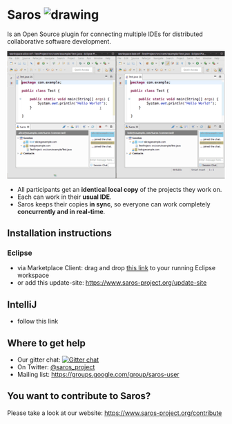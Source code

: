 # Saros <img src="docs/assets/images/logo/saros-logo-100x100.png" alt="drawing" height="42pt"/>  

Is an Open Source plugin for connecting multiple IDEs for distributed collaborative software development.

![saros animation](docs/assets/images/animation/this_is_saros.gif)

* All participants get an **identical local copy** of the projects they work on.
* Each can work in their **usual IDE**.
* Saros keeps their copies **in sync**, so everyone can work completely **concurrently and in real-time**.

## Installation instructions
### Eclipse
- via Marketplace Client: drag and drop [this link](http://marketplace.eclipse.org/marketplace-client-intro?mpc_install=856887 "Drag to your running Eclipse* workspace. *Requires Eclipse Marketplace Client") to your running Eclipse workspace
- or add this update-site: https://www.saros-project.org/update-site

## IntelliJ
- follow this link

## Where to get help

- Our gitter chat: [![Gitter chat](https://badges.gitter.im/saros-project/user.png)](https://gitter.im/saros-project/saros/user)
- On Twitter: [@saros_project](https://twitter.com/saros_project)
- Mailing list: https://groups.google.com/group/saros-user

## You want to contribute to Saros?

Please take a look at our website: https://www.saros-project.org/contribute

